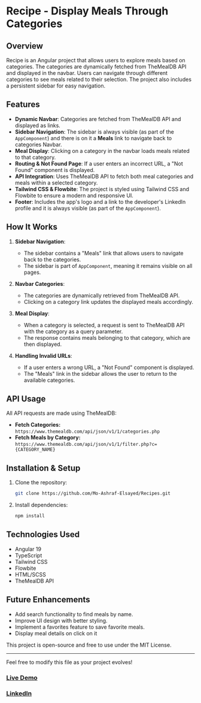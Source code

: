 # Recipe - Display Meals Through Categories

## Overview

Recipe is an Angular project that allows users to explore meals based on categories. The categories are dynamically fetched from TheMealDB API and displayed in the navbar. Users can navigate through different categories to see meals related to their selection. The project also includes a persistent sidebar for easy navigation.

## Features

- **Dynamic Navbar**: Categories are fetched from TheMealDB API and displayed as links.
- **Sidebar Navigation**: The sidebar is always visible (as part of the `AppComponent`) and there is on it a **Meals** link to navigate back to categories Navbar.
- **Meal Display**: Clicking on a category in the navbar loads meals related to that category.
- **Routing & Not Found Page**: If a user enters an incorrect URL, a "Not Found" component is displayed.
- **API Integration**: Uses TheMealDB API to fetch both meal categories and meals within a selected category.
- **Tailwind CSS & Flowbite**: The project is styled using Tailwind CSS and Flowbite to ensure a modern and responsive UI.
- **Footer**: Includes the app's logo and a link to the developer's LinkedIn profile and it is always visible (as part of the `AppComponent`).

## How It Works

1. **Sidebar Navigation**:

   - The sidebar contains a "Meals" link that allows users to navigate back to the categories.
   - The sidebar is part of `AppComponent`, meaning it remains visible on all pages.

2. **Navbar Categories**:
   - The categories are dynamically retrieved from TheMealDB API.
   - Clicking on a category link updates the displayed meals accordingly.
3. **Meal Display**:

   - When a category is selected, a request is sent to TheMealDB API with the category as a query parameter.
   - The response contains meals belonging to that category, which are then displayed.

4. **Handling Invalid URLs**:
   - If a user enters a wrong URL, a "Not Found" component is displayed.
   - The "Meals" link in the sidebar allows the user to return to the available categories.

## API Usage

All API requests are made using TheMealDB:

- **Fetch Categories:** `https://www.themealdb.com/api/json/v1/1/categories.php`
- **Fetch Meals by Category:** `https://www.themealdb.com/api/json/v1/1/filter.php?c={CATEGORY_NAME}`

## Installation & Setup

1. Clone the repository:
   ```sh
   git clone https://github.com/Mo-Ashraf-Elsayed/Recipes.git
   ```
2. Install dependencies:
   ```sh
   npm install
   ```

## Technologies Used

- Angular 19
- TypeScript
- Tailwind CSS
- Flowbite
- HTML/SCSS
- TheMealDB API

## Future Enhancements

- Add search functionality to find meals by name.
- Improve UI design with better styling.
- Implement a favorites feature to save favorite meals.
- Display meal details on click on it

This project is open-source and free to use under the MIT License.

---

Feel free to modify this file as your project evolves!

### [Live Demo](https://recipes-iota-dun.vercel.app/)

### [LinkedIn](https://www.linkedin.com/in/mohammed-ashraf0/)
